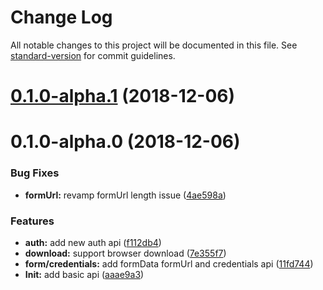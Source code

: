 # Change Log

All notable changes to this project will be documented in this file. See [standard-version](https://github.com/conventional-changelog/standard-version) for commit guidelines.

<a name="0.1.0-alpha.1"></a>
# [0.1.0-alpha.1](https://github.com/muwenzi/fly-http/compare/v0.1.0-alpha.0...v0.1.0-alpha.1) (2018-12-06)



<a name="0.1.0-alpha.0"></a>
# 0.1.0-alpha.0 (2018-12-06)


### Bug Fixes

* **formUrl:** revamp formUrl length issue ([4ae598a](https://github.com/muwenzi/fly-http/commit/4ae598a))


### Features

* **auth:** add new auth api ([f112db4](https://github.com/muwenzi/fly-http/commit/f112db4))
* **download:** support browser download ([7e355f7](https://github.com/muwenzi/fly-http/commit/7e355f7))
* **form/credentials:** add formData formUrl and credentials api ([11fd744](https://github.com/muwenzi/fly-http/commit/11fd744))
* **Init:** add basic api ([aaae9a3](https://github.com/muwenzi/fly-http/commit/aaae9a3))
